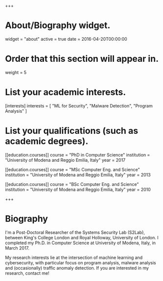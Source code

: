 +++
# About/Biography widget.
widget = "about"
active = true
date = 2016-04-20T00:00:00

# Order that this section will appear in.
weight = 5

# List your academic interests.
[interests]
  interests = [
    "ML for Security",
    "Malware Detection",
    "Program Analysis"
  ]

# List your qualifications (such as academic degrees).
[[education.courses]]
  course = "PhD in Computer Science"
  institution = "University of Modena and Reggio Emilia, Italy"
  year = 2017

[[education.courses]]
  course = "MSc Computer Eng. and Science"
  institution = "University of Modena and Reggio Emilia, Italy"
  year = 2013

[[education.courses]]
  course = "BSc Computer Eng. and Science"
  institution = "University of Modena and Reggio Emilia, Italy"
  year = 2010

+++

# Biography

I'm a Post-Doctoral Researcher of the Systems Security Lab (S2Lab), between King's College London and Royal Holloway, University of London. I completed my Ph.D. in Computer Science at University of Modena, Italy, in March 2017.

My research interests lie at the intersection of machine learning and cybersecurity, with particular focus on program analysis, malware analysis and (occasionally) traffic anomaly detection. If you are interested in my research, contact me!
